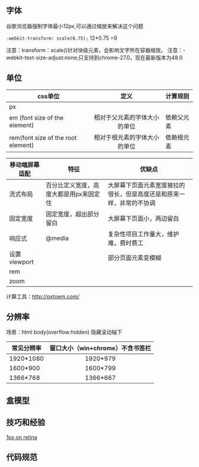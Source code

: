 字体
-----
  
谷歌浏览器强制字体最小12px,可以通过缩放来解决这个问题

`-webkit-transform: scale(0.75);`  12*0.75 =9

注意：transform：scale()针对块级元素，会影响文字所在容器缩放。
注意：-webkit-text-size-adjust:none;只支持到chrome-27.0，现在最新版本为48.0
  
单位
-----
  
|css单位|定义       |计算规则|
|-------|:---------:|:-------|
|px     |           |        |
|em (font size of the element)  |  相对于父元素的字体大小的单位|依赖父元素|
|rem(font size of the root element)| 相对于根元素的字体大小的单位 |依赖根元素|


|移动端屏幕适配|特征|优缺点|
|--------------|----|------|
|流式布局|百分比定义宽度，高度大都是用px来固定住|大屏幕下页面元素宽度被拉的很长，但是高度还是和原来一样，非常的不协调|
|固定宽度|固定宽度，超出部分留白|大屏幕下页面小，两边留白|
|响应式  |@media|复杂性项目工作量大，维护难，费时费工|
|设置viewport|<meta name="viewport" content="width=320,maximum-scale=1.3,user-scalable=no">|部分页面元素变模糊|
|rem| | |
|zoom|| |
 

计算工具：http://pxtoem.com/


分辨率
------

场景：html body(overflow:hidden) 隐藏滚动轴下

|常见分辨率|窗口大小（win+chrome）不含书签栏|
|----------|:------------------------------:|
|1920*1080 |              1920*979|
|1600*900  |              1600*799|
|1366*768  |              1366*667|


盒模型
-------

技巧和经验
---------

[1px on retina](css/1px-on-retina.md)



代码规范
--------
